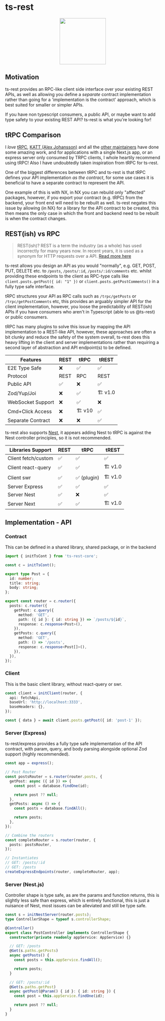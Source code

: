 # ts-rest

<p align="center">
 <img src="https://avatars.githubusercontent.com/u/109956939?s=400&u=8bf67b1281da46d64eab85f48255cd1892bf0885&v=4" height=150 />
</p>

## Motivation

ts-rest provides an RPC-like client side interface over your existing REST APIs, as well as allowing you define a _separate_ contract implementation rather than going for a 'implementation is the contract' approach, which is best suited for smaller or simpler APIs.

If you have non typescript consumers, a public API, or maybe want to add type safety to your existing REST API? ts-rest is what you're looking for!

## tRPC Comparison

I _love_ [tRPC](https://trpc.io/), [KATT (Alex Johansson)](https://github.com/KATT) and all the [other maintainers](https://github.com/trpc/trpc/graphs/contributors) have done some amazing work, and for applications with a single Next.js app, or an express server only consumed by TRPC clients, I whole heartily recommend using tRPC! Also I have undoubtedly taken inspiration from tRPC for ts-rest.

One of the biggest differences between tRPC and ts-rest is that tRPC defines your API implementation _as the contract_, for some use cases it is beneficial to have a separate contract to represent the API.

One example of this is with NX, in NX you can rebuild only "affected" packages, however, if you export your contract (e.g. tRPC) from the backend, your front end will need to be rebuilt as well. ts-rest negates this issue by allowing (in NX) for a library for the API contract to be created, this then means the only case in which the front and backend need to be rebuilt is when the contract changes.

## REST(ish) vs RPC

> REST(ish)? REST is a term the industry (as a whole) has used incorrectly for many years now. In recent years, it is used as a synonym for HTTP requests over a API. [Read more here](https://htmx.org/essays/how-did-rest-come-to-mean-the-opposite-of-rest/)

ts-rest allows you design an API as you would "normally", e.g. GET, POST, PUT, DELETE etc. to `/posts`, `/posts/:id`, `/posts/:id/comments` etc. whilst providing these endpoints to the client as RPC-type calls like `client.posts.getPost({ id: "1" })` or `client.posts.getPostComments()` in a fully type safe interface.

tRPC structures your API as RPC calls such as `/trpc/getPosts` or `/trpc/getPostComments` etc, this provides an arguably simpler API for the client implementation, however, you loose the predictability of REST(ish) APIs if you have consumers who aren't in Typescript (able to us @ts-rest) or public consumers.

tRPC has many plugins to solve this issue by mapping the API implementation to a REST-like API, however, these approaches are often a bit clunky and reduce the safety of the system overall, ts-rest does this heavy lifting in the client and server implementations rather than requiring a second layer of abstraction and API endpoint(s) to be defined.

| **Features**      | REST | tRPC  | tREST  |
| ----------------- | ---- | ----- | ------ |
| E2E Type Safe     | ❌   | ✅    | ✅     |
| Protocol          | REST | RPC   | REST   |
| Public API        | ✅   | ❌    | ✅     |
| Zod/Yup/Joi       | ❌   | ✅    | 🏗 v1.0 |
| WebSocket Support | ❌   | ✅    | ❌     |
| Cmd+Click Access  | ❌   | 🏗 v10 | ✅     |
| Separate Contract | ❌   | ❌    | ✅     |

ts-rest also supports [Nest](https://nestjs.com/), it appears adding Nest to tRPC is against the Nest controller principles, so it is not recommended.

| **Libraries Support** | REST | tRPC        | tREST  |
| --------------------- | ---- | ----------- | ------ |
| Client fetch/custom   | ✅   | ✅          | ✅     |
| Client react-query    | ✅   | ✅          | 🏗 v1.0 |
| Client swr            | ✅   | ✅ (plugin) | 🏗 v1.0 |
| Server Express        | ✅   | ✅          | ✅     |
| Server Nest           | ✅   | ❌          | ✅     |
| Server Next           | ✅   | ✅          | 🏗 v1.0 |

## Implementation - API

### Contract

This can be defined in a shared library, shared package, or in the backend

```typescript
import { initTsCont } from 'ts-rest-core';

const c = initTsCont();

export type Post = {
  id: number;
  title: string;
  body: string;
};

export const router = c.router({
  posts: c.router({
    getPost: c.query({
      method: 'GET',
      path: ({ id }: { id: string }) => `/posts/${id}`,
      response: c.response<Post>(),
    }),
    getPosts: c.query({
      method: 'GET',
      path: () => '/posts',
      response: c.response<Post[]>(),
    }),
  }),
});
```

### Client

This is the basic client library, without react-query or swr.

```typescript
const client = initClient(router, {
  api: fetchApi,
  baseUrl: 'http://localhost:3333',
  baseHeaders: {},
});

const { data } = await client.posts.getPost({ id: 'post-1' });
```

### Server (Express)

ts-rest/express provides a fully type safe implementation of the API contract, with param, query, and body parsing alongside optional Zod support (highly recommended).

```typescript
const app = express();

// Post Router
const postsRouter = s.router(router.posts, {
  getPost: async ({ id }) => {
    const post = database.findOne(id);

    return post ?? null;
  },
  getPosts: async () => {
    const posts = database.findAll();

    return posts;
  },
});

// Combine the routers
const completeRouter = s.router(router, {
  posts: postsRouter,
});

// Instantiates
// GET: /posts/:id
// GET: /posts
createExpressEndpoints(router, completeRouter, app);
```

### Server (Nest.js)

Controller shape is type safe, as are the params and function returns, this is slightly less safe than express, which is entirely functional, this is just a nuisance of Nest, most issues can be alleviated and still be type safe.

```typescript
const s = initNestServer(router.posts);
type ControllerShape = typeof s.controllerShape;

@Controller()
export class PostController implements ControllerShape {
  constructor(private readonly appService: AppService) {}

  // GET: /posts
  @Get(s.paths.getPosts)
  async getPosts() {
    const posts = this.appService.findAll();

    return posts;
  }

  // GET: /posts/:id
  @Get(s.paths.getPost)
  async getPost(@Param() { id }: { id: string }) {
    const post = this.appService.findOne(id);

    return post ?? null;
  }
}
```

